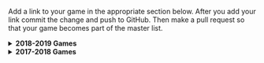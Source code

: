 ---
---

Add a link to your game in the appropriate section below. After you add your link commit the change and push to GitHub. Then make a pull request so that your game becomes part of the master list.

<details>
 <summary>
  <strong>2018-2019 Games</strong>
 </summary>
 
* Example 1
* Example 2

</details>

<details>
 <summary>
  <strong>2017-2018 Games</strong>
 </summary>

  * [Bup Blaster: Riley Bennett](https://RileyBennett.github.io/BupBlaster/index.html) --- Bup Blaster is a game in which the player must survive as long as possible by flying around in a spaceship and shooting the angry bups chasing after them.

  * [Spin: Bryan Gates](https://revo1utionn.github.io/GameSpin/index.html) --- Spin is a arcade based mobile game, were you play as an asteroid drifting in space trying to get the highest spin speed.

  * [First game: Matthew Adams](https://adam1354.github.io/FirstGame/index.html) --- I took a game that I played called ever wing and decided to make my own version to it.

  * [Iron Eagles: Jack Stencil]() --- This is a small version of what will be a larger game where the player controlls a spaceship and has to defend against increasing waves of enemies.
  
  * [Ghost&Bee: Jackson]() --- This a minature clone of a mario map. You play as a ghost with a bee following him. "Fallout 76"
  
  * [Dont Get Caught: Teage Aquino](Games/DontGetCaught) --- Use WASD to collect the coin and score a goal to win, but don't get caught by the ghost!
  
  * [Moon Evade: Anthony Feuchtwanger](https://github.com/Buddy312/Adv-Game-Final/) --- This is a small version of what will be a larger game where the player controls rocket and he has to evade left and right to not get hit by the asteroids coming his way and has to survive for as long as possible. When hit it turns off the camera and deletes the Rocket. I would like to expand this to include a 2d version as well. I would also like to add in a 3 life system, but the spawn rate and what is being spawned can be change.
  
  * [Resource Collector: Angel Bowman](Game/ResourceCollector/index.html) --- Resource Collector is a game where you have to try to collect all the resources and avoid running into the blue fish on the ground (its an enemy).
  
  * [Cat Dash: Micah Hargrave](Games/CatDash/index.html) --- Cat Dash is a running game, you have to try and get to end without losing all your lives. Live are taken away when you are hit by a weight, to restore your health collect the gold coins

  * [Bird Maze: Zachary Clay](Games/BirdMaze/index.html) --- Dodge Asteroids in space and arcade as a yellow bird
  
  * [Monstertruck Nw:Nathan Whitney](Games/MonstertruckNw/index.html) --- Use the Monstertruck to collect the 4 coins  
  
  * [Rocket Race: Jakob Farrell](Games/RocketRace/index.html) --- You control a rocket, flying away from a magnet that is constantly chasing you, while doing this you must avoid the physical barriers that slow you down and/or stop you.

  * [Ghost Doors: Victoria Lane](Games/GhostDoors/index.html) --- playing as a ghost you are trying to find the key to let you leave the meadow where you are trapped. beware as there are others wondering there as well and some things are not as they seem.

  * [Galactica: SpecterSans/Deven Deriso](Games/Galactica/index.html) --- A shooter where the camera stays in one place, there's only four slow enemies and a couple of asteroids

  * [truckstop: James Tisdel](Games/truckstop/index.html) --- this game is a small game where the ruls are simple move left and right usin a and d then jump with the space bar, you just want to collect the most amount of coins by the end of the game. at some point there will be a timer added so you can try o beat the clock.

## Variations

<details>
  <summary markdown="span">
    Defender
  </summary>
  
  * [Defender: Doug Urner](https://douglasurner.github.io/prototypes/Defender/index.html) --- I modified this game to use the night sky background, I thought that that would look better with the laser. The next thing I want to fix is the way the game ends.
  
  * [Defender: Matthew Kincaid](https://github.com/Matthew-Kincaid/Matthew-Kincaid.github.io) --- I changed the creation rate for the cannon from 0.4 to 0.25. The next thing i did was change the rotation spped of the player from 25 to 40. Finally I made changed the winner score from 5 to 25. 

  * [Defender: John Fiery](https://JMF1011.github.io/WebGL/index.html) --- I basically changed the score limit and that was pretty much it.  

  * [Defender: Ryan Lay](http://mrclean123.github.io/WebGL/index.html) --- Change Enemy type from an asteroid to somthing else like a space ship 
  
  * [Defender: Allison Maurice](https://allisonmaurice.github.io/WebGL/index.html) --- I changed the speed of the cannon to 40, created a new background with a moon or asteroid, and increased the winner score to 20.

  * [Defender: Dacoda Cummings](https://Daco10.github.io/WebGL/index.html) --- I'll make the background a space type theme and I will make ending more interesting

</details>

<details>
  <summary markdown="span">
    Football
  </summary>
  
* [Football: Hayden Robinson](https://unwantedgamemaker.github.io/Football/index.html) --- I fixed the bugs and changed the playing fiel to make it harder.

* [Football: Kaleb Carbone](FailFasterStudios.github.io") --- I did a bug fix with the goals, and how if you run in to them they add a point. I fixed that and made the game a bit harder and entertaining!

* [football: Colby Starkel](https://ColbyStarkel.github.io/WebGL/index.html) --- I made there be more characters in the game. 
</details>

<details>
  <summary markdown="span">
    Lander
  </summary>
 
 * [Paul Mize: Unorginial slightly editted lander](https://Dr-Bork.GitHub.io/flo/index.html) --- I modified where the rocks sit, later I want to change how many lives there is and how the game truly ends, possibly adding more levels.
    
 * [Lander: Andrew Mattucci](https://andrewmattucci.github.io/Final/index.html) --- I changed a few minor things having to do with rotation and speed of the player. 

 * [Lander: Liam Pratt](https://CaptainLeemo.github.io/buiuld/index.html) --- In "Lander", you have to move a space ship from one point to another. There are obstacles blocking the end point, so it isn't as easy as it sounds.
 
 * [Lander: Alex Young](young0904.github.io lander) --- i changed the speed of the ship so that is it more easier to move around the play area.
 
 * [Lander: Isaiah Montez](https://isaiahmontez.github.io/Lander/index.html)--- work on the controls

 * [Lander: Malcolm Cisler](https://DatCancerousBoi.github.io/WebGL/index.html) --- I edited the controls so it controls smoother. I also made the level more challanging and added a different game over result.
 
</details>

<details>
  <summary markdown="span">
    Maze
  </summary>
  
</details>

<details>
  <summary markdown="span">
    Playground
  </summary>
  
</details>

<details>
  <summary markdown="span">
    Rougelike
  </summary>
  
  * [Rougelike: Heaven Mize](https://myzer0soul0902.github.io/GameBuild/index.html) --- I'm planning on editing Rougelike to have a proper ending.
    
  * [Rougelike: Justin Sewell](https://Starfighter36.github.io/WebGL/index.html) --- Built a second area for the game with enemies and items with a maze.
  
  * [Rougelike: Michael Clauss](https://pclaussmichael.github.io/Games/) --- I made the controls Arrow keys, plan to add more interactions.
  
</details>
   
